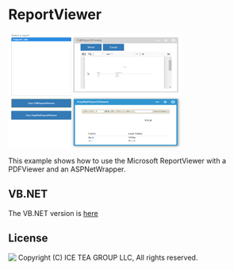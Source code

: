 ReportViewer
====

<img src="../Support/Images/ReportViewer.png" width="350" height="233">

This example shows how to use the Microsoft ReportViewer with a PDFViewer and an ASPNetWrapper.

VB.NET
------
The VB.NET version is [here](https://github.com/iceteagroup/wisej-examples-vb/tree/main/ReportViewer)

License
-------
<img src="http://iceteagroup.com/wp-content/uploads/2017/01/Square-64x64-trasp.png" height="20" align="top"> Copyright (C) ICE TEA GROUP LLC, All rights reserved.

